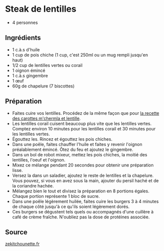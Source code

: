 # Steak de lentilles

- 4 personnes

## Ingrédients

- 1 c.à.s d'huile
- 1 cup de pois chiche (1 cup, c'est 250ml ou un mug rempli jusqu'en haut)
- 1/2 cup de lentilles vertes ou corail
- 1 oignon émincé
- 1 c.à.s gingembre
- 1 œuf
- 60g de chapelure (7 biscottes)

## Préparation

- Faites cuire vos lentilles. Procédez de la même façon que pour [la recette des carottes m'chermla et lentille](http://zekitchounette.fr/carotte-mchermla-et-lentilles-the-zone).
- Les lentilles corail cuisent beaucoup plus vite que les lentilles vertes. Comptez environ 10 minutes pour les lentilles corail et 30 minutes pour les lentilles vertes.
- Égouttez les. Rincez et égouttez les pois chiches.
- Dans une poêle, faites chauffer l'huile et faites y revenir l'oignon préalablement émincé. Ôtez du feu et ajoutez le gingembre.
- Dans un bol de robot mixeur, mettez les pois chiches, la moitié des lentilles, l'oeuf et l'oignon.
- Mixez ce mélange pendant 20 secondes pour obtenir une préparation lisse.
- Versez la dans un saladier, ajoutez le reste de lentilles et la chapelure. Vous pouvez, si vous en avez sous la main, ajouter du persil haché et de la coriandre hachée.
- Mélangez bien le tout et divisez la préparation en 8 portions égales. Chaque portion représente 1 bloc de sucre.
- Dans une poêle légèrement huilée, faites cuire les burgers 3 à 4 minutes de chaque côté jusqu'à ce qu'ils soient légèrement dorés.
- Ces burgers se dégustent tels quels ou accompagnés d'une cuillère à café de crème fraîche. N'oubliez pas la dose de protéines associée.

## Source

[zekitchounette.fr](http://zekitchounette.fr/burger-de-lentilles-zone)
